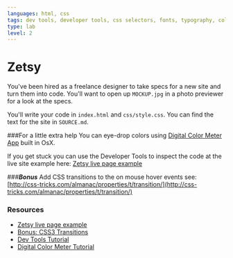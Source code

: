 ```yaml
---
languages: html, css
tags: dev tools, developer tools, css selectors, fonts, typography, color, kids
type: lab
level: 2
---
```


# Zetsy

You've been hired as a freelance designer to take specs for a new site and turn them into code.
You'll want to open up `MOCKUP.jpg` in a photo previewer for a look at the specs.

You'll write your code in `index.html` and `css/style.css`. You can find the text for the site in `SOURCE.md`. 

###For a little extra help 
You can eye-drop colors using [Digital Color Meter App](http://www.techrepublic.com/blog/apple-in-the-enterprise/discover-the-digitalcolor-meter-tool-on-your-mac/#) built in OsX.

If you get stuck you can use the Developer Tools to inspect the code at the live site example here: [Zetsy live page example](http://flatiron-school-curriculum.github.io/fe-zetsy)

###***Bonus***
Add CSS transitions to the on mouse hover events see: [http://css-tricks.com/almanac/properties/t/transition/](http://css-tricks.com/almanac/properties/t/transition/)

### Resources

 * [Zetsy live page example](http://flatiron-school-curriculum.github.io/fe-zetsy)
 * [Bonus: CSS3 Transitions](http://css-tricks.com/almanac/properties/t/transition/)
 * [Dev Tools Tutorial](http://code.tutsplus.com/tutorials/chrome-dev-tools-markup-and-style--net-27149)
 * [Digital Color Meter Tutorial](http://www.techrepublic.com/blog/apple-in-the-enterprise/discover-the-digitalcolor-meter-tool-on-your-mac/#)